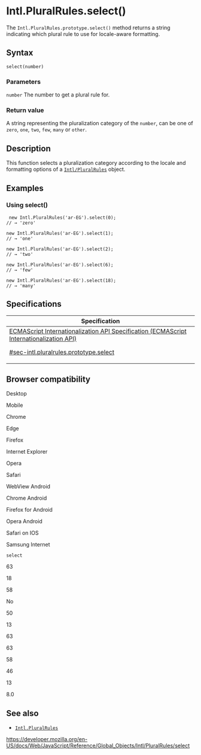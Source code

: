 # Intl.PluralRules.select()

The `Intl.PluralRules.prototype.select()` method returns a string indicating which plural rule to use for locale-aware formatting.

## Syntax

    select(number)

### Parameters

`number`
The number to get a plural rule for.

### Return value

A string representing the pluralization category of the `number`, can be one of `zero`, `one`, `two`, `few`, `many` or `other`.

## Description

This function selects a pluralization category according to the locale and formatting options of a [`Intl/PluralRules`](../pluralrules) object.

## Examples

### Using select()

     new Intl.PluralRules('ar-EG').select(0);
    // → 'zero'

    new Intl.PluralRules('ar-EG').select(1);
    // → 'one'

    new Intl.PluralRules('ar-EG').select(2);
    // → 'two'

    new Intl.PluralRules('ar-EG').select(6);
    // → 'few'

    new Intl.PluralRules('ar-EG').select(18);
    // → 'many'

## Specifications

<table>
<thead>
<tr class="header">
<th>Specification</th>
</tr>
</thead>
<tbody>
<tr class="odd">
<td>
<a href="https://tc39.es/ecma402/#sec-intl.pluralrules.prototype.select">ECMAScript Internationalization API Specification (ECMAScript Internationalization API)
<br/>

<span class="small">#sec-intl.pluralrules.prototype.select</span>
</a>
</td>
</tr>
</tbody>
</table>

## Browser compatibility

Desktop

Mobile

Chrome

Edge

Firefox

Internet Explorer

Opera

Safari

WebView Android

Chrome Android

Firefox for Android

Opera Android

Safari on IOS

Samsung Internet

`select`

63

18

58

No

50

13

63

63

58

46

13

8.0

## See also

-   [`Intl.PluralRules`](../pluralrules)

<a href="https://developer.mozilla.org/en-US/docs/Web/JavaScript/Reference/Global_Objects/Intl/PluralRules/select" class="_attribution-link">https://developer.mozilla.org/en-US/docs/Web/JavaScript/Reference/Global_Objects/Intl/PluralRules/select</a>
